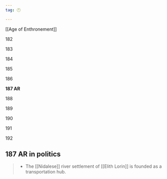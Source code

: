 ```yaml
---
tag: 🕛

---
```

[[Age of Enthronement]]


182

183

184

185

186

**187 AR**

188

189

190

191

192



## 187 AR in politics

>  - The [[Nidalese]] river settlement of [[Elith Lorin]] is founded as a transportation hub.






